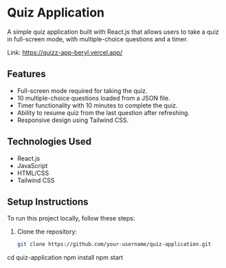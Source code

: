 # Quiz Application

A simple quiz application built with React.js that allows users to take a quiz in full-screen mode, with multiple-choice questions and a timer.

Link: https://quizz-app-beryl.vercel.app/

## Features

- Full-screen mode required for taking the quiz.
- 10 multiple-choice questions loaded from a JSON file.
- Timer functionality with 10 minutes to complete the quiz.
- Ability to resume quiz from the last question after refreshing.
- Responsive design using Tailwind CSS.

## Technologies Used

- React.js
- JavaScript
- HTML/CSS
- Tailwind CSS

## Setup Instructions

To run this project locally, follow these steps:

1. Clone the repository:
   ```bash
   git clone https://github.com/your-username/quiz-application.git
cd quiz-application
npm install
npm start
